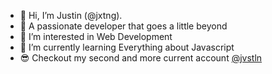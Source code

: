 - 👋 Hi, I’m Justin (@jxtng).
- 💖 A passionate developer that goes a little beyond
- 👀 I’m interested in Web Development
- 🌱 I’m currently learning Everything about Javascript
- 😎 Checkout my second and more current account [@jvstln](http://github.com/jvstln)


<!---
jxtng/jxtng is a ✨ special ✨ repository because its `README.md` (this file) appears on your GitHub profile.
You can click the Preview link to take a look at your changes.
--->
